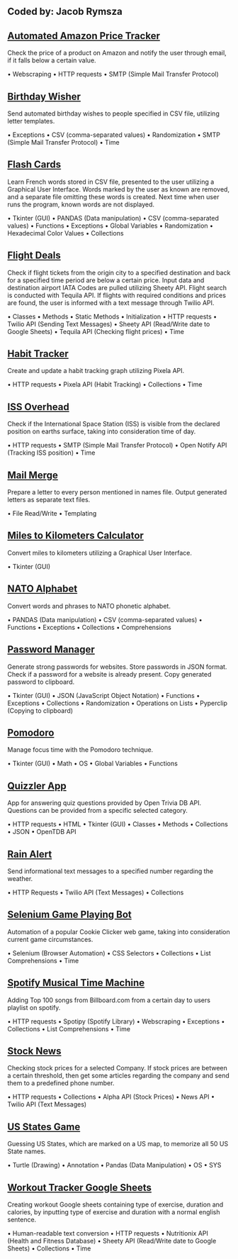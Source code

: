 ## Coded by: Jacob Rymsza
## [Automated Amazon Price Tracker](https://github.com/jacob-rym/Python/tree/master/automated-amazon-price-tracker)
Check the price of a product on Amazon and notify the user through email, if it falls below a certain value.

• Webscraping • HTTP requests • SMTP (Simple Mail Transfer Protocol)
## [Birthday Wisher](https://github.com/jacob-rym/Python/tree/master/birthday-wisher)
Send automated birthday wishes to people specified in CSV file, utilizing letter templates.

• Exceptions • CSV (comma-separated values) • Randomization • SMTP (Simple Mail Transfer Protocol) • Time
## [Flash Cards](https://github.com/jacob-rym/Python/tree/master/flash-cards)
Learn French words stored in CSV file, presented to the user utilizing a Graphical User Interface. Words marked by the user as known are removed, and a separate file omitting these words is created. Next time when user runs the program, known words are not displayed.

• Tkinter (GUI) • PANDAS (Data manipulation) • CSV (comma-separated values) • Functions • Exceptions • Global Variables • Randomization • Hexadecimal Color Values • Collections
## [Flight Deals](https://github.com/jacob-rym/Python/tree/master/flight-deals)
Check if flight tickets from the origin city to a specified destination and back for a specified time period are below a certain price. Input data and destination airport IATA Codes are pulled utilizing Sheety API. Flight search is conducted with Tequila API. If flights with required conditions and prices are found, the user is informed with a text message through Twilio API.

• Classes • Methods • Static Methods • Initialization • HTTP requests • Twilio API (Sending Text Messages) • Sheety API (Read/Write date to Google Sheets) • Tequila API (Checking flight prices) • Time
## [Habit Tracker](https://github.com/jacob-rym/Python/tree/master/habit-tracker)
Create and update a habit tracking graph utilizing Pixela API.

• HTTP requests • Pixela API (Habit Tracking) • Collections • Time
## [ISS Overhead](https://github.com/jacob-rym/Python/tree/master/iss-overhead)
Check if the International Space Station (ISS) is visible from the declared position on earths surface, taking into consideration time of day.

• HTTP requests • SMTP (Simple Mail Transfer Protocol) • Open Notify API (Tracking ISS position) • Time
## [Mail Merge](https://github.com/jacob-rym/Python/tree/master/mail-merge)
Prepare a letter to every person mentioned in names file. Output generated letters as separate text files.

• File Read/Write • Templating
## [Miles to Kilometers Calculator](https://github.com/jacob-rym/Python/tree/master/miles-to-kilometers-calculator)
Convert miles to kilometers utilizing a Graphical User Interface.

• Tkinter (GUI)
## [NATO Alphabet](https://github.com/jacob-rym/Python/tree/master/nato-alphabet)
Convert words and phrases to NATO phonetic alphabet.

• PANDAS (Data manipulation) • CSV (comma-separated values) • Functions • Exceptions • Collections • Comprehensions
## [Password Manager](https://github.com/jacob-rym/Python/tree/master/password-manager)
Generate strong passwords for websites. Store passwords in JSON format. Check if a password for a website is already present. Copy generated password to clipboard.

• Tkinter (GUI) • JSON (JavaScript Object Notation) • Functions • Exceptions • Collections • Randomization • Operations on Lists • Pyperclip (Copying to clipboard)
## [Pomodoro](https://github.com/jacob-rym/Python/tree/master/pomodoro)
Manage focus time with the Pomodoro technique.

• Tkinter (GUI) • Math • OS • Global Variables • Functions
## [Quizzler App](https://github.com/jacob-rym/Python/tree/master/quizzler-app)
App for answering quiz questions provided by Open Trivia DB API. Questions can be provided from a specific selected category.

• HTTP requests • HTML • Tkinter (GUI) • Classes • Methods • Collections • JSON • OpenTDB API
## [Rain Alert](https://github.com/jacob-rym/Python/tree/master/rain-alert)
Send informational text messages to a specified number regarding the weather.

• HTTP Requests • Twilio API (Text Messages) • Collections
## [Selenium Game Playing Bot](https://github.com/jacob-rym/Python/tree/master/selenium-game-playing-bot)
Automation of a popular Cookie Clicker web game, taking into consideration current game circumstances.

• Selenium (Browser Automation) • CSS Selectors • Collections • List Comprehensions • Time
## [Spotify Musical Time Machine](https://github.com/jacob-rym/Python/tree/master/spotify-musical-time-machine)
Adding Top 100 songs from Billboard.com from a certain day to users playlist on spotify.

• HTTP requests • Spotipy (Spotify Library) • Webscraping • Exceptions • Collections • List Comprehensions • Time
## [Stock News](https://github.com/jacob-rym/Python/tree/master/stock-news)
Checking stock prices for a selected Company. If stock prices are between a certain threshold, then get some articles regarding the company and send them to a predefined phone number.

• HTTP requests • Collections • Alpha API (Stock Prices) • News API • Twilio API (Text Messages)
## [US States Game](https://github.com/jacob-rym/Python/tree/master/us-states-game)
Guessing US States, which are marked on a US map, to memorize all 50 US State names.

• Turtle (Drawing) • Annotation • Pandas (Data Manipulation) • OS • SYS
## [Workout Tracker Google Sheets](https://github.com/jacob-rym/Python/tree/master/workout-tracker-google-sheets)
Creating workout Google sheets containing type of exercise, duration and calories, by inputting type of exercise and duration with a normal english sentence.

• Human-readable text conversion • HTTP requests • Nutritionix API (Health and Fitness Database) • Sheety API (Read/Write date to Google Sheets) • Collections • Time